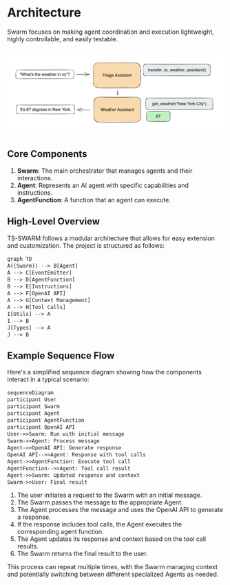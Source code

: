 # Architecture

Swarm focuses on making agent coordination and execution lightweight, highly controllable, and easily testable.

![Swarm Diagram](assets/swarm_diagram.png)

## Core Components

1. **Swarm**: The main orchestrator that manages agents and their interactions.
2. **Agent**: Represents an AI agent with specific capabilities and instructions.
3. **AgentFunction**: A function that an agent can execute.

## High-Level Overview

TS-SWARM follows a modular architecture that allows for easy extension and customization. The project is structured as follows:

```mermaid
graph TD
A((Swarm)) --> B[Agent]
A --> C[EventEmitter]
B --> D[AgentFunction]
B --> E[Instructions]
A --> F[OpenAI API]
A --> G[Context Management]
A --> H[Tool Calls]
I[Utils] --> A
I --> B
J[Types] --> A
J --> B
```

## Example Sequence Flow

Here's a simplified sequence diagram showing how the components interact in a typical scenario:

```mermaid
sequenceDiagram
participant User
participant Swarm
participant Agent
participant AgentFunction
participant OpenAI API
User->>Swarm: Run with initial message
Swarm->>Agent: Process message
Agent->>OpenAI API: Generate response
OpenAI API-->>Agent: Response with tool calls
Agent->>AgentFunction: Execute tool call
AgentFunction-->>Agent: Tool call result
Agent->>Swarm: Updated response and context
Swarm->>User: Final result
```

1. The user initiates a request to the Swarm with an initial message.
2. The Swarm passes the message to the appropriate Agent.
3. The Agent processes the message and uses the OpenAI API to generate a response.
4. If the response includes tool calls, the Agent executes the corresponding agent function.
5. The Agent updates its response and context based on the tool call results.
6. The Swarm returns the final result to the user.

This process can repeat multiple times, with the Swarm managing context and potentially switching between different specialized Agents as needed.
